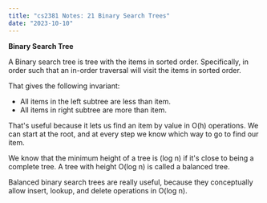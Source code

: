 ```yaml
---
title: "cs2381 Notes: 21 Binary Search Trees"
date: "2023-10-10"
---
```


**Binary Search Tree**

A Binary search tree is tree with the items in sorted order.
Specifically, in order such that an in-order traversal will visit the
items in sorted order.

That gives the following invariant:

 - All items in the left subtree are less than item.
 - All items in right subtree are more than item.

That's useful because it lets us find an item by value in O(h)
operations. We can start at the root, and at every step we know which
way to go to find our item.

We know that the minimum height of a tree is (log n) if it's close to
being a complete tree. A tree with height O(log n) is called a balanced tree.

Balanced binary search trees are really useful, because they
conceptually allow insert, lookup, and delete operations in O(log n).

